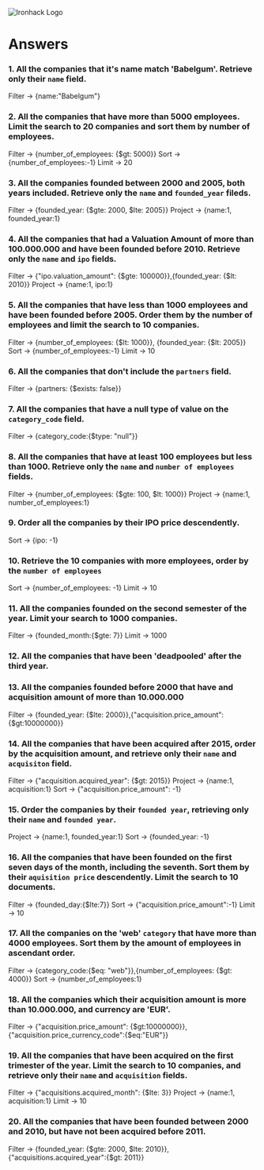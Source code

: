 ![Ironhack Logo](https://i.imgur.com/1QgrNNw.png)

# Answers

### 1. All the companies that it's name match 'Babelgum'. Retrieve only their `name` field.

<!-- Your Code Goes Here --> 
Filter -> {name:"Babelgum"}

### 2. All the companies that have more than 5000 employees. Limit the search to 20 companies and sort them by **number of employees**.

<!-- Your Code Goes Here -->
Filter -> {number_of_employees: {$gt: 5000}}
Sort -> {number_of_employees:-1}
Limit -> 20

### 3. All the companies founded between 2000 and 2005, both years included. Retrieve only the `name` and `founded_year` fileds.

<!-- Your Code Goes Here -->
Filter -> {founded_year: {$gte: 2000, $lte: 2005}}
Project -> {name:1, founded_year:1}

### 4. All the companies that had a Valuation Amount of more than 100.000.000 and have been founded before 2010. Retrieve only the `name` and `ipo` fields.

<!-- Your Code Goes Here -->
Filter -> {"ipo.valuation_amount": {$gte: 100000}},{founded_year: {$lt: 2010}}
Project -> {name:1, ipo:1}

### 5. All the companies that have less than 1000 employees and have been founded before 2005. Order them by the number of employees and limit the search to 10 companies.

<!-- Your Code Goes Here -->
Filter -> {number_of_employees: {$lt: 1000}}, {founded_year: {$lt: 2005}}
Sort -> {number_of_employees:-1}
Limit -> 10

### 6. All the companies that don't include the `partners` field.

<!-- Your Code Goes Here -->
Filter -> {partners: {$exists: false}}

### 7. All the companies that have a null type of value on the `category_code` field.

<!-- Your Code Goes Here -->
Filter -> {category_code:{$type: "null"}}

### 8. All the companies that have at least 100 employees but less than 1000. Retrieve only the `name` and `number of employees` fields.

<!-- Your Code Goes Here -->
Filter -> {number_of_employees: {$gte: 100, $lt: 1000}}	
Project -> {name:1, number_of_employees:1}

### 9. Order all the companies by their IPO price descendently.

<!-- Your Code Goes Here -->
Sort -> {ipo: -1}

### 10. Retrieve the 10 companies with more employees, order by the `number of employees`

<!-- Your Code Goes Here -->
Sort -> {number_of_employees: -1}
Limit -> 10

### 11. All the companies founded on the second semester of the year. Limit your search to 1000 companies.

<!-- Your Code Goes Here -->
Filter -> {founded_month:{$gte: 7}}
Limit -> 1000

### 12. All the companies that have been 'deadpooled' after the third year.

<!-- Your Code Goes Here -->


### 13. All the companies founded before 2000 that have and acquisition amount of more than 10.000.000

<!-- Your Code Goes Here -->
Filter -> {founded_year: {$lte: 2000}},{"acquisition.price_amount": {$gt:10000000}}

### 14. All the companies that have been acquired after 2015, order by the acquisition amount, and retrieve only their `name` and `acquisiton` field.

<!-- Your Code Goes Here -->
Filter -> {"acquisition.acquired_year": {$gt: 2015}}
Project -> {name:1, acquisition:1}
Sort -> {"acquisition.price_amount": -1}

### 15. Order the companies by their `founded year`, retrieving only their `name` and `founded year`.

<!-- Your Code Goes Here -->
Project -> {name:1, founded_year:1}
Sort -> {founded_year: -1}

### 16. All the companies that have been founded on the first seven days of the month, including the seventh. Sort them by their `aquisition price` descendently. Limit the search to 10 documents.

<!-- Your Code Goes Here -->
Filter -> {founded_day:{$lte:7}}
Sort -> {"acquisition.price_amount":-1}
Limit -> 10

### 17. All the companies on the 'web' `category` that have more than 4000 employees. Sort them by the amount of employees in ascendant order.

<!-- Your Code Goes Here -->
Filter -> {category_code:{$eq: "web"}},{number_of_employees: {$gt: 4000}}
Sort -> {number_of_employees:1}

### 18. All the companies which their acquisition amount is more than 10.000.000, and currency are 'EUR'.

<!-- Your Code Goes Here -->
Filter -> {"acquisition.price_amount": {$gt:10000000}},{"acquisition.price_currency_code":{$eq:"EUR"}}

### 19. All the companies that have been acquired on the first trimester of the year. Limit the search to 10 companies, and retrieve only their `name` and `acquisition` fields.

<!-- Your Code Goes Here -->
Filter -> {"acquisitions.acquired_month": {$lte: 3}}
Project -> {name:1, acquisition:1}
Limit -> 10

### 20. All the companies that have been founded between 2000 and 2010, but have not been acquired before 2011.

<!-- Your Code Goes Here -->
Filter -> {founded_year: {$gte: 2000, $lte: 2010}},{"acquisitions.acquired_year":{$gt: 2011}}





